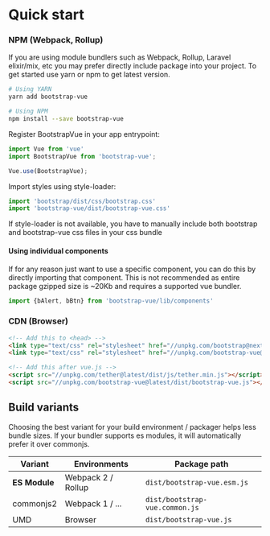 # Quick start

### NPM (Webpack, Rollup)
If you are using module bundlers such as Webpack, Rollup, Laravel elixir/mix, etc you may prefer directly include package
into your project. To get started use yarn or npm to get latest version.

```sh
# Using YARN
yarn add bootstrap-vue

# Using NPM
npm install --save bootstrap-vue
```

Register BootstrapVue in your app entrypoint:

```js
import Vue from 'vue'
import BootstrapVue from 'bootstrap-vue';

Vue.use(BootstrapVue);
```

Import styles using style-loader:
```js
import 'bootstrap/dist/css/bootstrap.css'
import 'bootstrap-vue/dist/bootstrap-vue.css'
```
If style-loader is not available, you have to manually include both bootstrap and bootstrap-vue css files in your css bundle

#### Using individual components
If for any reason just want to use a specific component, you can do this by directly importing that component.
This is not recommended as entire package gzipped size is ~20Kb and requires a supported vue bundler.
```js
import {bAlert, bBtn} from 'bootstrap-vue/lib/components'
```

### CDN (Browser)

```html
<!-- Add this to <head> -->
<link type="text/css" rel="stylesheet" href="//unpkg.com/bootstrap@next/dist/css/bootstrap.min.css"/>
<link type="text/css" rel="stylesheet" href="//unpkg.com/bootstrap-vue@latest/dist/bootstrap-vue.css"/>

<!-- Add this after vue.js -->
<script src="//unpkg.com/tether@latest/dist/js/tether.min.js"></script>
<script src="//unpkg.com/bootstrap-vue@latest/dist/bootstrap-vue.js"></script>
```

## Build variants 
Choosing the best variant for your build environment / packager helps less bundle sizes.
If your bundler supports es modules, it will automatically prefer it over commonjs.

Variant        | Environments                 | Package path
---------------|------------------------------|------------------------------------------------------------------------
**ES Module**  | Webpack 2 / Rollup           | `dist/bootstrap-vue.esm.js`
commonjs2      | Webpack 1 / ...              | `dist/bootstrap-vue.common.js`
UMD            | Browser                      | `dist/bootstrap-vue.js`
